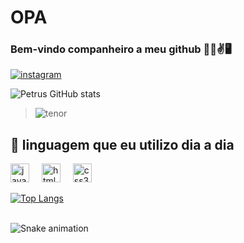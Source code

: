 # OPA
### Bem-vindo companheiro a meu github 🕺🏻✌️🖥️ 

[![instagram](https://img.shields.io/badge/Instagram-E4405F?style=for-the-badge&logo=instagram&logoColor=white)](https://www.instagram.com/petrus513801/)

![Petrus GitHub stats](https://github-readme-stats.vercel.app/api?username=petrus&show_icons=true&theme=tokyonight) 

>![tenor](https://github.com/user-attachments/assets/83e99d4d-86bb-4881-adad-0f07bd46146e)

## 📖 linguagem que eu utilizo dia a dia
  <img src="https://cdn.jsdelivr.net/gh/devicons/devicon/icons/javascript/javascript-original.svg" height="30" alt="javascript logo"  />
  <img width="12" />
   <img src="https://cdn.jsdelivr.net/gh/devicons/devicon/icons/html5/html5-original.svg" height="30" alt="html5 logo"  />
  <img width="12" />
    <img src="https://cdn.jsdelivr.net/gh/devicons/devicon/icons/css3/css3-original.svg" height="30" alt="css3 logo"  />
  <img width="12" />

[![Top Langs](https://github-readme-stats.vercel.app/api/top-langs/?username=Petrusphp)](https://github.com/anuraghazra/github-readme-stats)
<br/>

<br clear="both">

<img src="https://raw.githubusercontent.com/maurodesouza/maurodesouza/output/snake.svg" alt="Snake animation" />
